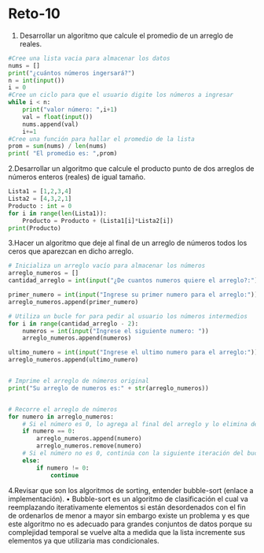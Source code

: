 # Reto-10
1. Desarrollar un algoritmo que calcule el promedio de un arreglo de reales.
````python
#Cree una lista vacia para almacenar los datos
nums = []
print("¿cuántos números ingersará?")
n = int(input())
i = 0
#Cree un ciclo para que el usuario digite los números a ingresar
while i < n:
    print("valor número: ",i+1)
    val = float(input())
    nums.append(val)
    i+=1
#Cree una función para hallar el promedio de la lista
prom = sum(nums) / len(nums)
print( "El promedio es: ",prom)
````
2.Desarrollar un algoritmo que calcule el producto punto de dos arreglos de números enteros (reales) de igual tamaño.
```python
Lista1 = [1,2,3,4]
Lista2 = [4,3,2,1]
Producto : int = 0
for i in range(len(Lista1)):
    Producto = Producto + (Lista1[i]*Lista2[i])
print(Producto)
```

3.Hacer un algoritmo que deje al final de un arreglo de números todos los ceros que aparezcan en dicho arreglo.
```python
# Inicializa un arreglo vacío para almacenar los números
arreglo_numeros = []
cantidad_arreglo = int(input("¿De cuantos numeros quiere el arreglo?:"))

primer_numero = int(input("Ingrese su primer numero para el arreglo:"))
arreglo_numeros.append(primer_numero)

# Utiliza un bucle for para pedir al usuario los números intermedios
for i in range(cantidad_arreglo - 2):
    numeros = int(input("Ingrese el siguiente numero: "))
    arreglo_numeros.append(numeros)

ultimo_numero = int(input("Ingrese el ultimo numero para el arreglo:"))
arreglo_numeros.append(ultimo_numero)


# Imprime el arreglo de números original
print("Su arreglo de numeros es:" + str(arreglo_numeros))


# Recorre el arreglo de números
for numero in arreglo_numeros:
    # Si el número es 0, lo agrega al final del arreglo y lo elimina de su posición actual
    if numero == 0:
        arreglo_numeros.append(numero)
        arreglo_numeros.remove(numero)
    # Si el número no es 0, continúa con la siguiente iteración del bucle
    else:
        if numero != 0:
            continue
````

4.Revisar que son los algoritmos de sorting, entender bubble-sort (enlace a implementación).
• Bubble-sort es un algoritmo de clasificación  el cual va  reemplazando iterativamente elementos  si están desordenados con el fin de ordenarlos de menor a mayor sin embargo existe un problema y es que este algoritmo no es adecuado para grandes conjuntos de datos porque su complejidad temporal se vuelve alta a medida que la lista incremente sus elementos ya que utilizaria mas condicionales.
